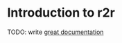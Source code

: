 # Introduction to r2r

TODO: write [great documentation](http://jacobian.org/writing/great-documentation/what-to-write/)

